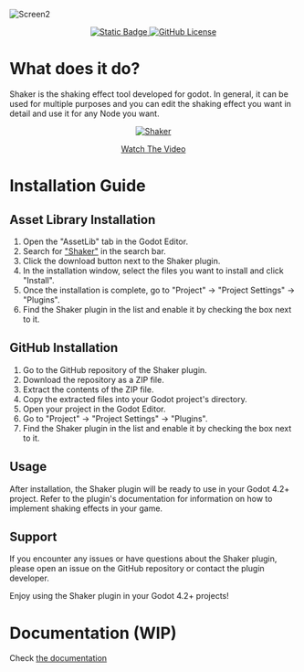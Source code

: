 ![Screen2](https://github.com/Eneskp3441/Shaker/assets/100702845/8ca54b7d-6509-4f99-9ba6-d5b7e1000976)
<p align="center">
  <a href="https://godotengine.org/download/windows/">
      <img alt="Static Badge" src="https://img.shields.io/badge/Godot-4.2%2B-blue">
  </a>
  <a href="LICENSE">
    <img alt="GitHub License" src="https://img.shields.io/github/license/Eneskp3441/Shaker">
  </a>
</p>

# What does it do?
Shaker is the shaking effect tool developed for godot.
In general, it can be used for multiple purposes and you can edit the shaking effect you want in detail and use it for any Node you want.

<p align="center">
  <a href="https://youtu.be/SUgHkyyns1k">
    <img src="https://github.com/Eneskp3441/Shaker/assets/100702845/fc955670-44a7-41f3-8ec7-4564f4b9615f" alt="Shaker">
  </a>
</p>
<p align="center">
  <a href="https://youtu.be/SUgHkyyns1k">Watch The Video</a>
</p>

# Installation Guide

## Asset Library Installation

1. Open the "AssetLib" tab in the Godot Editor.
2. Search for ["Shaker"](https://godotengine.org/asset-library/asset/3137) in the search bar.
3. Click the download button next to the Shaker plugin.
4. In the installation window, select the files you want to install and click "Install".
5. Once the installation is complete, go to "Project" -> "Project Settings" -> "Plugins".
6. Find the Shaker plugin in the list and enable it by checking the box next to it.

## GitHub Installation

1. Go to the GitHub repository of the Shaker plugin.
2. Download the repository as a ZIP file.
3. Extract the contents of the ZIP file.
4. Copy the extracted files into your Godot project's directory.
5. Open your project in the Godot Editor.
6. Go to "Project" -> "Project Settings" -> "Plugins".
7. Find the Shaker plugin in the list and enable it by checking the box next to it.

## Usage

After installation, the Shaker plugin will be ready to use in your Godot 4.2+ project. Refer to the plugin's documentation for information on how to implement shaking effects in your game.

## Support

If you encounter any issues or have questions about the Shaker plugin, please open an issue on the GitHub repository or contact the plugin developer.

Enjoy using the Shaker plugin in your Godot 4.2+ projects!
# Documentation (WIP)
Check [the documentation](../../wiki)
